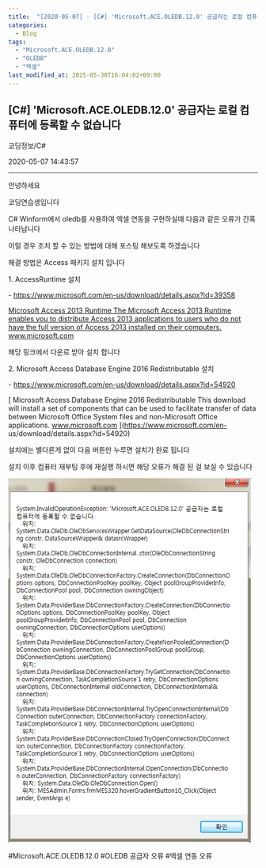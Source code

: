 ```yaml
---
title:  "[2020-05-07] - [C#] 'Microsoft.ACE.OLEDB.12.0' 공급자는 로컬 컴퓨터에 등록할 수 없습니다"
categories:
  - Blog
tags:
  - "Microsoft.ACE.OLEDB.12.0"
  - "OLEDB"
  - "엑셀"
last_modified_at: 2025-05-30T16:04:02+09:00
---
```


## [C#] 'Microsoft.ACE.OLEDB.12.0' 공급자는 로컬 컴퓨터에 등록할 수 없습니다

코딩정보/C#

2020-05-07 14:43:57

* * *

안녕하세요

코딩연습생입니다

C# Winform에서 oledb를 사용하여 엑셀 연동을 구현하실때 다음과 같은 오류가 간혹 나타납니다

이럴 경우 조치 할 수 있는 방법에 대해 포스팅 해보도록 하겠습니다

해결 방법은 Access 패키지 설치 입니다

1\. AccessRuntime 설치

\- <https://www.microsoft.com/en-us/download/details.aspx?id=39358>

[ Microsoft Access 2013 Runtime The Microsoft Access 2013 Runtime enables you
to distribute Access 2013 applications to users who do not have the full
version of Access 2013 installed on their computers. www.microsoft.com
](https://www.microsoft.com/en-us/download/details.aspx?id=39358)

해당 링크에서 다운로 받아 설치 합니다

2\. Microsoft Access Database Engine 2016 Redistributable 설치

\- <https://www.microsoft.com/en-us/download/details.aspx?id=54920>

[ Microsoft Access Database Engine 2016 Redistributable This download will
install a set of components that can be used to facilitate transfer of data
between Microsoft Office System files and non-Microsoft Office applications.
www.microsoft.com ](https://www.microsoft.com/en-
us/download/details.aspx?id=54920)

설치에는 별다른게 없이 다음 버튼만 누루면 설치가 완료 됩니다

설치 이후 컴퓨터 재부팅 후에 재실행 하시면 해당 오류가 해결 된 걸 보실 수 있습니다

![](/assets/images/c_microsoft_ace_oledb_12_0_공급자는_로컬_컴퓨터에_등록할_수_없습니다/img.png)

  

#Microsoft.ACE.OLEDB.12.0 #OLEDB 공급자 오류 #엑셀 연동 오류


